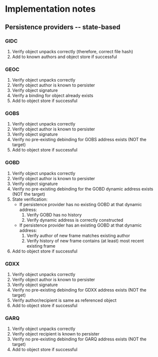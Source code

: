# Implementation notes

## Persistence providers -- state-based

### GIDC

1. Verify object unpacks correctly (therefore, correct file hash)
2. Add to known authors and object store if successful

### GEOC

1. Verify object unpacks correctly
2. Verify object author is known to persister
3. Verify object signature
4. Verify a binding for object already exists
5. Add to object store if successful

### GOBS

1. Verify object unpacks correctly
2. Verify object author is known to persister
3. Verify object signature
4. Verify no pre-existing debinding for GOBS address exists (NOT the target)
5. Add to object store if successful

### GOBD

1. Verify object unpacks correctly
2. Verify object author is known to persister
3. Verify object signature
4. Verify no pre-existing debinding for the GOBD dynamic address exists (NOT the target)
5. State verification:
    + If persistence provider has no existing GOBD at that dynamic address:
        1. Verify GOBD has no history
        2. Verify dynamic address is correctly constructed
    + If persistence provider has an existing GOBD at that dynamic address:
        1. Verify author of new frame matches existing author
        2. Verify history of new frame contains (at least) most recent existing frame
6. Add to object store if successful

### GDXX

1. Verify object unpacks correctly
2. Verify object author is known to persister
3. Verify object signature
4. Verify no pre-existing debinding for GDXX address exists (NOT the target)
5. Verify author/recipient is same as referenced object
6. Add to object store if successful

### GARQ

1. Verify object unpacks correctly
2. Verify object recipient is known to persister
3. Verify no pre-existing debinding for GARQ address exists (NOT the target)
4. Add to object store if successful
